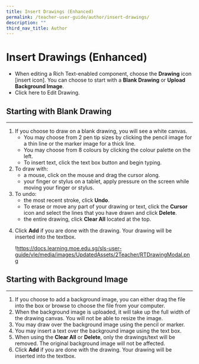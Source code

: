 ```yaml
---
title: Insert Drawings (Enhanced)
permalink: /teacher-user-guide/author/insert-drawings/
description: ""
third_nav_title: Author
---
```

<h1 id="insert-drawings-enhanced-">Insert Drawings (Enhanced)</h1>
<ul>
<li>When editing a Rich Text-enabled component, choose the <strong>Drawing</strong> icon [insert icon]. You can choose to start with a <strong>Blank Drawing</strong> or <strong>Upload Background Image</strong>.</li>
<li>Click here to Edit Drawing.</li>
</ul>
<h2 id="-starting-with-blank-drawing-"><strong>Starting with Blank Drawing</strong></h2>
<hr>
<ol>
<li>If you choose to draw on a blank drawing, you will see a white canvas.<ul>
<li>You may choose from 2 pen tip sizes by clicking the pencil image for a thin line or the marker image for a thick line.</li>
<li>You may choose from 8 colours by clicking the colour palette on the left.</li>
<li>To insert text, click the text box button and begin typing.</li>
</ul>
</li>
<li>To draw with:<ul>
<li>a mouse, click on the mouse and drag the cursor along.</li>
<li>your finger or stylus on a tablet, apply pressure on the screen while moving your finger or stylus.</li>
</ul>
</li>
<li>To undo:<ul>
<li>the most recent stroke, click <strong>Undo</strong>.</li>
<li>To erase or move any part of your drawing or text, click the <strong>Cursor</strong> icon and select the lines that you have drawn and click <strong>Delete</strong>.</li>
<li>the entire drawing, click <strong>Clear All</strong> located at the top.</li>
</ul>
</li>
<li><p>Click <strong>Add</strong> if you are done with the drawing. Your drawing will be inserted into the textbox.</p>
<p> !<a href="https://docs.learning.moe.edu.sg/sls-user-guide/vle/media/images/UpdatedAssets/2Teacher/RTDrawingModal.png">https://docs.learning.moe.edu.sg/sls-user-guide/vle/media/images/UpdatedAssets/2Teacher/RTDrawingModal.png</a></p>
</li>
</ol>
<h2 id="-starting-with-background-image-"><strong>Starting with Background Image</strong></h2>
<hr>
<ol>
<li>If you choose to add a background image, you can either drag the file into the box or browse to choose the file from your computer.</li>
<li>When the background image is uploaded, it will take up the full width of the drawing canvas. You will not be able to resize the image.</li>
<li>You may draw over the background image using the pencil or marker.</li>
<li>You may insert a text over the background image using the text box.</li>
<li>When using the <strong>Clear All</strong> or <strong>Delete</strong>, only the drawings/text will be removed. The original background image will not be affected.</li>
<li>Click <strong>Add</strong> if you are done with the drawing. Your drawing will be inserted into the textbox.</li>
</ol>